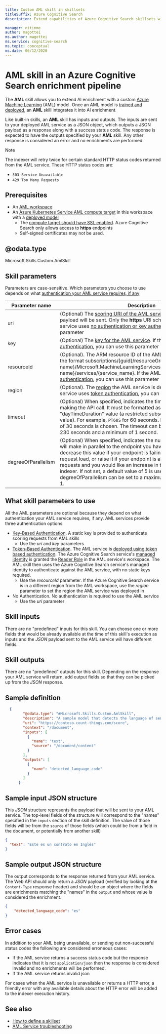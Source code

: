 ```yaml
---
title: Custom AML skill in skillsets
titleSuffix: Azure Cognitive Search
description: Extend capabilities of Azure Cognitive Search skillsets with Azure Machine Learning models.

manager: nitinme
author: magottei
ms.author: magottei
ms.service: cognitive-search
ms.topic: conceptual
ms.date: 06/12/2020
---
```


# AML skill in an Azure Cognitive Search enrichment pipeline

The **AML** skill allows you to extend AI enrichment with a custom [Azure Machine Learning](https://docs.microsoft.com/azure/machine-learning/overview-what-is-azure-ml) (AML) model. Once an AML model is [trained and deployed](https://docs.microsoft.com/azure/machine-learning/concept-azure-machine-learning-architecture#workflow), an **AML** skill integrates it into AI enrichment.

Like built-in skills, an **AML** skill has inputs and outputs. The inputs are sent to your deployed AML service as a JSON object, which outputs a JSON payload as a response along with a success status code. The response is expected to have the outputs specified by your **AML** skill. Any other response is considered an error and no enrichments are performed.

> [!NOTE]
> The indexer will retry twice for certain standard HTTP status codes returned from the AML service. These HTTP status codes are:
> * `503 Service Unavailable`
> * `429 Too Many Requests`

## Prerequisites

* An [AML workspace](https://docs.microsoft.com/azure/machine-learning/concept-workspace)
* An [Azure Kubernetes Service AML compute target](https://docs.microsoft.com/azure/machine-learning/concept-compute-target) in this workspace with a [deployed model](https://docs.microsoft.com/azure/machine-learning/how-to-deploy-azure-kubernetes-service)
  * The [compute target should have SSL enabled](https://docs.microsoft.com/azure/machine-learning/how-to-secure-web-service#deploy-on-aks-and-field-programmable-gate-array-fpga). Azure Cognitive Search only allows access to **https** endpoints
  * Self-signed certificates may not be used.

## @odata.type  
Microsoft.Skills.Custom.AmlSkill

## Skill parameters

Parameters are case-sensitive. Which parameters you choose to use depends on what [authentication your AML service requires, if any](#WhatSkillParametersToUse)

| Parameter name | Description |
|--------------------|-------------|
| uri | (Optional) The [scoring URI of the AML service](https://docs.microsoft.com/azure/machine-learning/how-to-consume-web-service) to which the _JSON_ payload will be sent. Only the **https** URI scheme is allowed. If the AML service uses [no authentication or key authentication](#WhatSkillParametersToUse), you can use this parameter |
| key | (Optional) The [key for the AML service](https://docs.microsoft.com/azure/machine-learning/how-to-consume-web-service#authentication-with-keys). If the AML service uses [key authentication](#WhatSkillParametersToUse), you can use this parameter |
| resourceId | (Optional). The ARM resource ID of the AML service. It should be in the format subscriptions/{guid}/resourceGroups/{resource-group-name}/Microsoft.MachineLearningServices/workspaces/{workspace-name}/services/{service_name}. If the AML service uses [token authentication](#WhatSkillParametersToUse), you can use this parameter |
| region | (Optional). The [region](https://azure.microsoft.com/global-infrastructure/regions/) the AML service is deployed in. If the AML service uses [token authentication](#WhatSkillParametersToUse), you can use this parameter |
| timeout | (Optional) When specified, indicates the timeout for the http client making the API call. It must be formatted as an XSD "dayTimeDuration" value (a restricted subset of an [ISO 8601 duration](https://www.w3.org/TR/xmlschema11-2/#dayTimeDuration) value). For example, `PT60S` for 60 seconds. If not set, a default value of 30 seconds is chosen. The timeout can be set to a maximum of 230 seconds and a minimum of 1 second. |
| degreeOfParallelism | (Optional) When specified, indicates the number of calls the indexer will make in parallel to the endpoint you have provided. You can decrease this value if your endpoint is failing under too high of a request load, or raise it if your endpoint is able to accept more requests and you would like an increase in the performance of the indexer.  If not set, a default value of 5 is used. The degreeOfParallelism can be set to a maximum of 10 and a minimum of 1.

<a name="WhatSkillParametersToUse"></a>

## What skill parameters to use

All the AML parameters are optional because they depend on what authentication your AML service requires, if any. AML services provide three authentication options:

* [Key-Based Authentication](https://docs.microsoft.com/azure/machine-learning/concept-enterprise-security#authentication-for-web-service-deployment). A static key is provided to authenticate scoring requests from AML skills
  * Use the _uri_ and _key_ parameters
* [Token-Based Authentication](https://docs.microsoft.com/azure/machine-learning/concept-enterprise-security#authentication). The AML service is [deployed using token based authentication](https://docs.microsoft.com/azure/machine-learning/how-to-deploy-azure-kubernetes-service#authentication-with-tokens). The Azure Cognitive Search service's [managed identity](https://docs.microsoft.com/azure/active-directory/managed-identities-azure-resources/overview) is granted the [Reader Role](https://docs.microsoft.com/azure/machine-learning/how-to-assign-roles) in the AML service's workspace. The AML skill then uses the Azure Cognitive Search service's managed identity to authenticate against the AML service, with no static keys required.
  * Use the _resourceId_ parameter. If the Azure Cognitive Search service is in a different region from the AML workspace, use the _region_ parameter to set the region the AML service was deployed in
* No Authentication. No authentication is required to use the AML service
  * Use the _uri_ parameter

## Skill inputs

There are no "predefined" inputs for this skill. You can choose one or more fields that would be already available at the time of this skill's execution as inputs and the _JSON_ payload sent to the AML service will have different fields.

## Skill outputs

There are no "predefined" outputs for this skill. Depending on the response your AML service will return, add output fields so that they can be picked up from the _JSON_ response.

## Sample definition

```json
  {
        "@odata.type": "#Microsoft.Skills.Custom.AmlSkill",
        "description": "A sample model that detects the language of sentence",
        "uri": "https://contoso.count-things.com/score",
        "context": "/document",
        "inputs": [
          {
            "name": "text",
            "source": "/document/content"
          }
        ],
        "outputs": [
          {
            "name": "detected_language_code"
          }
        ]
      }
```
## Sample input JSON structure

This _JSON_ structure represents the payload that will be sent to your AML service. The top-level fields of the structure will correspond to the "names" specified in the `inputs` section of the skill definition. The value of those fields will be from the `source` of those fields (which could be from a field in the document, or potentially from another skill)

```json
{
  "text": "Este es un contrato en Inglés"
}
```

## Sample output JSON structure

The output corresponds to the response returned from your AML service. The Web API should only return a _JSON_ payload (verified by looking at the `Content-Type` response header) and should be an object where the fields are enrichments matching the "names" in the `output` and whose value is considered the enrichment.

```json
{
    "detected_language_code": "es"
}
```

## Error cases
In addition to your AML being unavailable, or sending out non-successful status codes the following are considered erroneous cases:

* If the AML service returns a success status code but the response indicates that it is not `application/json` then the response is considered invalid and no enrichments will be performed.
* If the AML service returns invalid json

For cases when the AML service is unavailable or returns a HTTP error, a friendly error with any available details about the HTTP error will be added to the indexer execution history.

## See also

+ [How to define a skillset](cognitive-search-defining-skillset.md)
+ [AML Service troubleshooting](https://docs.microsoft.com/azure/machine-learning/how-to-troubleshoot-deployment)

